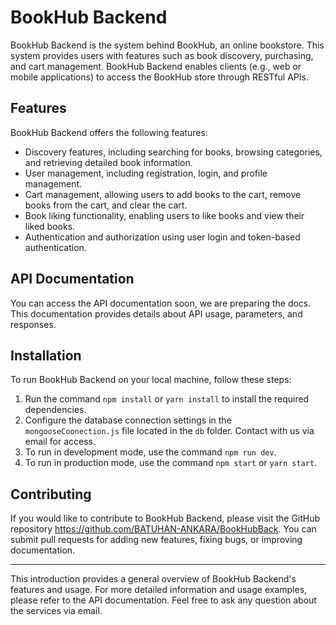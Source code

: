 # BookHub Backend

BookHub Backend is the system behind BookHub, an online bookstore. This system provides users with features such as book discovery, purchasing, and cart management. BookHub Backend enables clients (e.g., web or mobile applications) to access the BookHub store through RESTful APIs.

## Features

BookHub Backend offers the following features:

- Discovery features, including searching for books, browsing categories, and retrieving detailed book information.
- User management, including registration, login, and profile management.
- Cart management, allowing users to add books to the cart, remove books from the cart, and clear the cart.
- Book liking functionality, enabling users to like books and view their liked books.
- Authentication and authorization using user login and token-based authentication.

## API Documentation

You can access the API documentation soon, we are preparing the docs. This documentation provides details about API usage, parameters, and responses.

## Installation

To run BookHub Backend on your local machine, follow these steps:

1. Run the command `npm install` or `yarn install` to install the required dependencies.
2. Configure the database connection settings in the `mongooseCoonection.js` file located in the `db` folder. Contact with us via email for access.
3. To run in development mode, use the command `npm run dev`.
4. To run in production mode, use the command `npm start` or `yarn start`.

## Contributing

If you would like to contribute to BookHub Backend, please visit the GitHub repository https://github.com/BATUHAN-ANKARA/BookHubBack. You can submit pull requests for adding new features, fixing bugs, or improving documentation.

---

This introduction provides a general overview of BookHub Backend's features and usage. For more detailed information and usage examples, please refer to the API documentation. Feel free to ask any question about the services via email.

